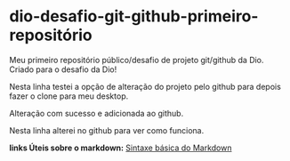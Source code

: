 # dio-desafio-git-github-primeiro-repositório

Meu primeiro repositório público/desafio de projeto git/github da Dio.
Criado para o desafio da Dio!

Nesta linha testei a opção de alteração do projeto pelo github para depois fazer o clone para meu desktop.

Alteração com sucesso e adicionada ao github.

Nesta linha alterei no github para ver como funciona.

**links Úteis sobre o markdown:**
[Sintaxe básica do Markdown](https://www.markdownguide.org/)
